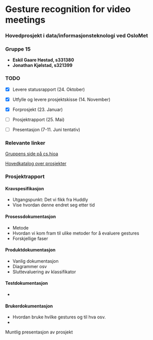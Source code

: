 # Gesture recognition for video meetings
### Hovedprosjekt i data/informasjonsteknologi ved OsloMet

### Gruppe 15
- **Eskil Gaare Høstad, s331380**
- **Jonathan Kjølstad, s321399**

### TODO
- [x] Levere statusrapport (24. Oktober)
- [x] Utfylle og levere prosjektskisse (14. November)
- [x] Forprosjekt (23. Januar)
- [ ] Prosjektrapport (25. Mai)
- [ ] Presentasjon (7-11. Juni tentativ)


### Relevante linker
  <a href="https://www.student.cs.hioa.no/hovedprosjekter/2021/data/15/">Gruppens side på cs.hioa</a>
  
  <a href="https://www.cs.hioa.no/data/bachelorprosjekt//">Hovedkatalog over prosjekter</a>

### Prosjektrapport

#### Kravspesifikasjon
- Utgangspunkt: Det vi fikk fra Huddly
- Vise hvordan denne endret seg etter tid
#### Prosessdokumentasjon
- Metode
- Hvordan vi kom fram til ulike metoder for å evaluere gestures
- Forskjellige faser
#### Produktdokumentasjon
- Vanlig dokumentasjon
- Diagrammer osv
- Sluttevaluering av klassifikator
#### Testdokumentasjon
- 
#### Brukerdokumentasjon
- Hvordan bruke hvilke gestures og til hva osv.
-
Muntlig presentasjon av prosjekt
